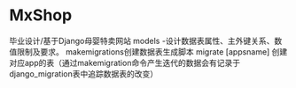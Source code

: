 # MxShop
毕业设计/基于Django母婴特卖网站
models -设计数据表属性、主外键关系、数值限制及要求。
makemigrations创建数据表生成脚本
migrate [appsname] 创建对应app的表（通过makemigration命令产生迭代的数据会有记录于django_migration表中追踪数据表的改变）
